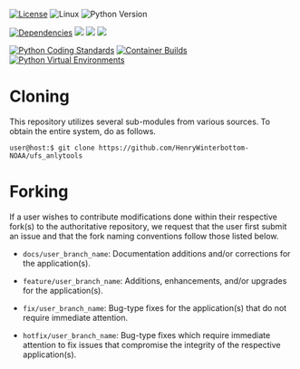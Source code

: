 [![License](https://img.shields.io/badge/License-LGPL_v2.1-black)](https://github.com/HenryWinterbottom-NOAA/ufs_anlytools/blob/develop/LICENSE)
![Linux](https://img.shields.io/badge/Linux-ubuntu%7Ccentos-lightgrey)
![Python Version](https://img.shields.io/badge/Python-3.5|3.6|3.7-blue)

[![Dependencies](https://img.shields.io/badge/Dependencies-ufs__pyutils-orange)](https://github.com/HenryWinterbottom-NOAA/ufs_pyutils)
[![](https://img.shields.io/badge/metpy-orange)](https://unidata.github.io/MetPy/latest/index.html)
[![](https://img.shields.io/badge/pyspharm-orange)](https://github.com/jswhit/pyspharm)
[![](https://img.shields.io/badge/wrf--python-orange)](https://github.com/NCAR/wrf-python)

[![Python Coding Standards](https://github.com/HenryWinterbottom-NOAA/ufs_anlytools/actions/workflows/pycodestyle.yaml/badge.svg)](https://github.com/HenryWinterbottom-NOAA/ufs_anlytools/actions/workflows/pycodestyle.yaml)
[![Container Builds](https://github.com/HenryWinterbottom-NOAA/ufs_anlytools/actions/workflows/containers.yaml/badge.svg)](https://github.com/HenryWinterbottom-NOAA/ufs_anlytools/actions/workflows/containers.yaml)
[![Python Virtual Environments](https://github.com/HenryWinterbottom-NOAA/ufs_anlytools/actions/workflows/venv.yaml/badge.svg)](https://github.com/HenryWinterbottom-NOAA/ufs_anlytools/actions/workflows/venv.yaml)

# Cloning

This repository utilizes several sub-modules from various sources. To
obtain the entire system, do as follows.

~~~
user@host:$ git clone https://github.com/HenryWinterbottom-NOAA/ufs_anlytools
~~~

# Forking

If a user wishes to contribute modifications done within their
respective fork(s) to the authoritative repository, we request that
the user first submit an issue and that the fork naming conventions
follow those listed below.

- `docs/user_branch_name`: Documentation additions and/or corrections for the application(s).

- `feature/user_branch_name`: Additions, enhancements, and/or upgrades for the application(s).

- `fix/user_branch_name`: Bug-type fixes for the application(s) that do not require immediate attention.

- `hotfix/user_branch_name`: Bug-type fixes which require immediate attention to fix issues that compromise the integrity of the respective application(s). 

